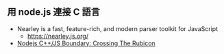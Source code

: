 ## 用 node.js 連接 C 語言

* Nearley is a fast, feature-rich, and modern parser toolkit for JavaScript
    * https://nearley.js.org/
* [Nodejs C++/JS Boundary: Crossing The Rubicon](https://blog.bitsrc.io/nodejs-c-js-boundary-crossing-the-rubicon-c9c5511907a2)

